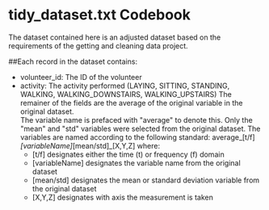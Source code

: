 # tidy_dataset.txt Codebook

The dataset contained here is an adjusted dataset based on the 
requirements of the getting and cleaning data project.  

##Each record in the dataset contains:
- volunteer_id: The ID of the volunteer
- activity: The activity performed (LAYING, SITTING, STANDING, WALKING, WALKING_DOWNSTAIRS, WALKING_UPSTAIRS)
The remainer of the fields are the average of the original variable in the original dataset.  
The variable name is prefaced with "average" to denote this.  Only the "mean" and "std" variables were selected from the
original dataset. The variables are named according to the following standard:
  average_[t/f]_[variableName]_[mean/std]_[X,Y,Z]
  where: 
   - [t/f] designates either the time (t) or frequency (f) domain
   - [variableName] designates the variable name from the original dataset
   - [mean/std] designates the mean or standard deviation variable from the original dataset
   - [X,Y,Z] designates with axis the measurement is taken


